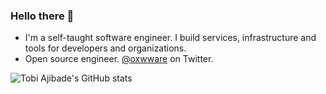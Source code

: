 ### Hello there 👋
- I'm a self-taught software engineer. I build services, infrastructure and tools for developers and organizations.
- Open source engineer. <a href="https://x.com/oxwware">@oxwware</a> on Twitter.

![Tobi Ajibade's GitHub stats](https://github-readme-stats.vercel.app/api?username=biggaji&show_icons=true&theme=transparent)
